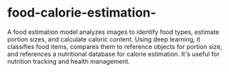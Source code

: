 # food-calorie-estimation-
A food estimation model analyzes images to identify food types, estimate portion sizes, and calculate caloric content. Using deep learning, it classifies food items, compares them to reference objects for portion size, and references a nutritional database for calorie estimation. It's useful for nutrition tracking and health management.
